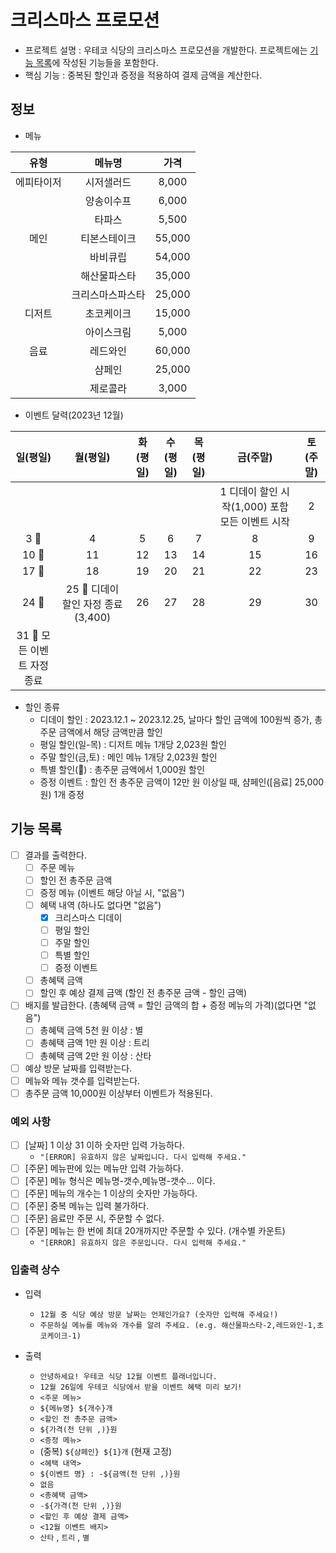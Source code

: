 # 크리스마스 프로모션

- 프로젝트 설명 : 우테코 식당의 크리스마스 프로모션을 개발한다. 프로젝트에는 [기능 목록](#기능-목록)에 작성된 기능들을 포함한다.
- 핵심 기능 : 중복된 할인과 증정을 적용하여 결제 금액을 계산한다.

## 정보

- 메뉴

|    유형    |      메뉴명      |  가격  |
| :--------: | :--------------: | :----: |
| 에피타이저 |    시저샐러드    | 8,000  |
|            |    양송이수프    | 6,000  |
|            |      타파스      | 5,500  |
|    메인    |   티본스테이크   | 55,000 |
|            |     바비큐립     | 54,000 |
|            |   해산물파스타   | 35,000 |
|            | 크리스마스파스타 | 25,000 |
|   디저트   |    초코케이크    | 15,000 |
|            |    아이스크림    | 5,000  |
|    음료    |     레드와인     | 60,000 |
|            |      샴페인      | 25,000 |
|            |     제로콜라     | 3,000  |

- 이벤트 달력(2023년 12월)

| 일(평일) | 월(평일) | 화(평일) | 수(평일) | 목(평일) | 금(주말) | 토(주말) |
| :-: | :-: | :-: | :-: | :-: | :-: | :-: |
|  |  |  |  |  | 1 디데이 할인 시작(1,000) 포함 모든 이벤트 시작 | 2 |
| 3 🌟 | 4 | 5 | 6 | 7 | 8 | 9 |
| 10 🌟 | 11 | 12 | 13 | 14 | 15 | 16 |
| 17 🌟 | 18 | 19 | 20 | 21 | 22 | 23 |
| 24 🌟 | 25 🌟 디데이 할인 자정 종료(3,400) | 26 | 27 | 28 | 29 | 30 |
| 31 🌟 모든 이벤트 자정 종료 |  |  |  |  |  |  |

- 할인 종류
  - 디데이 할인 : 2023.12.1 ~ 2023.12.25, 날마다 할인 금액에 100원씩 증가, 총주문 금액에서 해당 금액만큼 할인
  - 평일 할인(일-목) : 디저트 메뉴 1개당 2,023원 할인
  - 주말 할인(금,토) : 메인 메뉴 1개당 2,023원 할인
  - 특별 할인(🌟) : 총주문 금액에서 1,000원 할인
  - 증정 이벤트 : 할인 전 총주문 금액이 12만 원 이상일 때, 샴페인([음료] 25,000원) 1개 증정

## 기능 목록

- [ ] 결과를 출력한다.
  - [ ] 주문 메뉴
  - [ ] 할인 전 총주문 금액
  - [ ] 증정 메뉴 (이벤트 해당 아닐 시, "없음")
  - [ ] 혜택 내역 (하나도 없다면 "없음")
    - [x] 크리스마스 디데이
    - [ ] 평일 할인
    - [ ] 주말 할인
    - [ ] 특별 할인
    - [ ] 증정 이벤트
  - [ ] 총혜택 금액
  - [ ] 할인 후 예상 결제 금액 (할인 전 총주문 금액 - 할인 금액)
- [ ] 배지를 발급한다. (총혜택 금액 = 할인 금액의 합 + 증정 메뉴의 가격)(없다면 "없음")
  - [ ] 총혜택 금액 5천 원 이상 : 별
  - [ ] 총혜택 금액 1만 원 이상 : 트리
  - [ ] 총혜택 금액 2만 원 이상 : 산타
- [ ] 예상 방문 날짜를 입력받는다.
- [ ] 메뉴와 메뉴 갯수를 입력받는다.
- [ ] 총주문 금액 10,000원 이상부터 이벤트가 적용된다.

### 예외 사항

- [ ] [날짜] 1 이상 31 이하 숫자만 입력 가능하다.
  - `"[ERROR] 유효하지 않은 날짜입니다. 다시 입력해 주세요."`
- [ ] [주문] 메뉴판에 있는 메뉴만 입력 가능하다.
- [ ] [주문] 메뉴 형식은 메뉴명-갯수,메뉴명-갯수... 이다.
- [ ] [주문] 메뉴의 개수는 1 이상의 숫자만 가능하다.
- [ ] [주문] 중복 메뉴는 입력 불가하다.
- [ ] [주문] 음료만 주문 시, 주문할 수 없다.
- [ ] [주문] 메뉴는 한 번에 최대 20개까지만 주문할 수 있다. (개수별 카운트)
  - `"[ERROR] 유효하지 않은 주문입니다. 다시 입력해 주세요."`

### 입출력 상수

- 입력
  - `12월 중 식당 예상 방문 날짜는 언제인가요? (숫자만 입력해 주세요!)`
  - `주문하실 메뉴를 메뉴와 개수를 알려 주세요. (e.g. 해산물파스타-2,레드와인-1,초코케이크-1)`
- 출력

  - `안녕하세요! 우테코 식당 12월 이벤트 플래너입니다.`
  - `12월 26일에 우테코 식당에서 받을 이벤트 혜택 미리 보기!`
  - `<주문 메뉴>`
  - `${메뉴명} ${개수}개`
  - `<할인 전 총주문 금액>`
  - `${가격(천 단위 ,)}원`
  - `<증정 메뉴>`
  - (중복) `${샴페인} ${1}개` (현재 고정)
  - `<혜택 내역>`
  - `${이벤트 명} : -${금액(천 단위 ,)}원`
  - `없음`
  - `<총혜택 금액>`
  - `-${가격(천 단위 ,)}원`
  - `<할인 후 예상 결제 금액>`
  - `<12월 이벤트 배지>`
  - `산타` , `트리` , `별`
